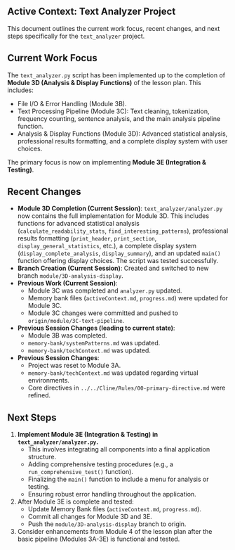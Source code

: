 ## Active Context: Text Analyzer Project

This document outlines the current work focus, recent changes, and next steps specifically for the `text_analyzer` project.

## Current Work Focus

The `text_analyzer.py` script has been implemented up to the completion of **Module 3D (Analysis & Display Functions)** of the lesson plan. This includes:
*   File I/O & Error Handling (Module 3B).
*   Text Processing Pipeline (Module 3C): Text cleaning, tokenization, frequency counting, sentence analysis, and the main analysis pipeline function.
*   Analysis & Display Functions (Module 3D): Advanced statistical analysis, professional results formatting, and a complete display system with user choices.

The primary focus is now on implementing **Module 3E (Integration & Testing)**.

## Recent Changes

*   **Module 3D Completion (Current Session)**: `text_analyzer/analyzer.py` now contains the full implementation for Module 3D. This includes functions for advanced statistical analysis (`calculate_readability_stats`, `find_interesting_patterns`), professional results formatting (`print_header`, `print_section`, `display_general_statistics`, etc.), a complete display system (`display_complete_analysis`, `display_summary`), and an updated `main()` function offering display choices. The script was tested successfully.
*   **Branch Creation (Current Session)**: Created and switched to new branch `module/3D-analysis-display`.
*   **Previous Work (Current Session)**:
    *   Module 3C was completed and `analyzer.py` updated.
    *   Memory bank files (`activeContext.md`, `progress.md`) were updated for Module 3C.
    *   Module 3C changes were committed and pushed to `origin/module/3C-text-pipeline`.
*   **Previous Session Changes (leading to current state)**:
    *   Module 3B was completed.
    *   `memory-bank/systemPatterns.md` was updated.
    *   `memory-bank/techContext.md` was updated.
*   **Previous Session Changes**:
    *   Project was reset to Module 3A.
    *   `memory-bank/techContext.md` was updated regarding virtual environments.
    *   Core directives in `../../Cline/Rules/00-primary-directive.md` were refined.

## Next Steps

1.  **Implement Module 3E (Integration & Testing) in `text_analyzer/analyzer.py`.**
    *   This involves integrating all components into a final application structure.
    *   Adding comprehensive testing procedures (e.g., a `run_comprehensive_test()` function).
    *   Finalizing the `main()` function to include a menu for analysis or testing.
    *   Ensuring robust error handling throughout the application.
2.  After Module 3E is complete and tested:
    *   Update Memory Bank files (`activeContext.md`, `progress.md`).
    *   Commit all changes for Module 3D and 3E.
    *   Push the `module/3D-analysis-display` branch to origin.
3.  Consider enhancements from Module 4 of the lesson plan after the basic pipeline (Modules 3A-3E) is functional and tested.
